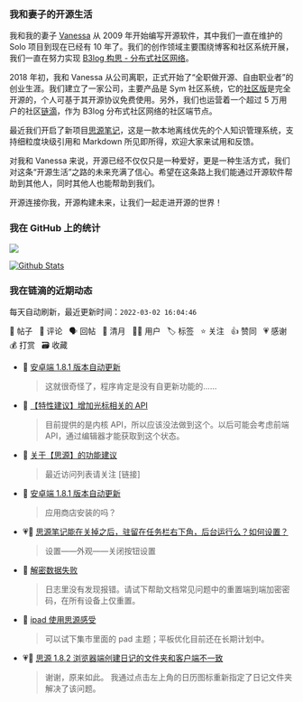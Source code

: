 ### 我和妻子的开源生活

我和我的妻子 [Vanessa](https://github.com/Vanessa219) 从 2009 年开始编写开源软件，其中我们一直在维护的 Solo 项目到现在已经有 10 年了。我们的创作领域主要围绕博客和社区系统开展，我们一直在努力实现 [B3log 构思 - 分布式社区网络](https://ld246.com/article/1546941897596)。

2018 年初，我和 Vanessa 从公司离职，正式开始了“全职做开源、自由职业者”的创业生涯。我们建立了一家公司，主要产品是 Sym 社区系统，它的[社区版](https://github.com/88250/symphony)是完全开源的，个人可基于其开源协议免费使用。另外，我们也运营着一个超过 5 万用户的社区[链滴](https://ld246.com)，作为 B3log 分布式社区网络的社区端节点。

最近我们开启了新项目[思源笔记](https://github.com/siyuan-note/siyuan)，这是一款本地离线优先的个人知识管理系统，支持细粒度块级引用和 Markdown 所见即所得，欢迎大家来试用和反馈。

对我和 Vanessa 来说，开源已经不仅仅只是一种爱好，更是一种生活方式，我们对这条“开源生活”之路的未来充满了信心。希望在这条路上我们能通过开源软件帮助到其他人，同时其他人也能帮助到我们。

开源连接你我，开源构建未来，让我们一起走进开源的世界！

### 我在 GitHub 上的统计

<a title="Hits" target="_blank" href="https://github.com/88250/88250"><img src="https://hits.b3log.org/88250/88250.svg"></a>

[![Github Stats](https://github-readme-stats.vercel.app/api?username=88250&theme=tokyonight&show_icons=true)](https://github.com/88250)

<!--events start -->

### 我在链滴的近期动态

每天自动刷新，最近更新时间：`2022-03-02 16:04:46`

📝 帖子 &nbsp; 💬 评论 &nbsp; 🗣 回帖 &nbsp; 🌙 清月 &nbsp; 👨‍💻 用户 &nbsp; 🏷️ 标签 &nbsp; ⭐️ 关注 &nbsp; 👍 赞同 &nbsp; 💗 感谢 &nbsp; 💰 打赏 &nbsp; 🗃 收藏

* 💬 [安卓端 1.8.1 版本自动更新](https://ld246.com/article/1646107387357/comment/1646191859439#comments)

  > 这就很奇怪了，程序肯定是没有自更新功能的……
* 💬 [【特性建议】增加光标相关的 API](https://ld246.com/article/1646141350028/comment/1646191800055#comments)

  > 目前提供的是内核 API，所以应该没法做到这个。以后可能会考虑前端 API，通过编辑器才能获取到这个状态。
* 💬 [关于【思源】的功能建议](https://ld246.com/article/1646189834132/comment/1646191605461#comments)

  > 最近访问列表请关注 [链接]
* 💬 [安卓端 1.8.1 版本自动更新](https://ld246.com/article/1646107387357/comment/1646187765577#comments)

  > 应用商店安装的吗？
* 💗💬 [思源笔记能在关掉之后，驻留在任务栏右下角，后台运行么？如何设置？](https://ld246.com/article/1646185720059/comment/1646187491892#comments)

  > 设置——外观——关闭按钮设置
* 💬 [解密数据失败](https://ld246.com/article/1646039330199/comment/1646185174356#comments)

  > 日志里没有发现报错。请试下帮助文档常见问题中的重置端到端加密密码，在所有设备上仅重置。
* 💬 [ipad 使用思源感受](https://ld246.com/article/1646183143865/comment/1646184978089#comments)

  > 可以试下集市里面的 pad 主题；平板优化目前还在长期计划中。
* 💗💬 [思源 1.8.2 浏览器端创建日记的文件夹和客户端不一致](https://ld246.com/article/1645710915356/comment/1646144211243#comments)

  > 谢谢，原来如此。 我通过点击左上角的日历图标重新指定了日记文件夹解决了该问题。


<!--events end -->
